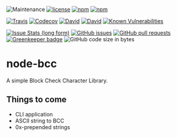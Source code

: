 ![Maintenance](https://img.shields.io/maintenance/yes/2018.svg?style=flat-square) [![license](https://img.shields.io/github/license/beyerleinf/node-bcc.svg?style=flat-square)](https://github.com/beyerleinf/node-bcc/blob/master/LICENSE.md) [![npm](https://img.shields.io/npm/v/node-bcc.svg?style=flat-square)](https://www.npmjs.com/package/node-bcc) [![npm](https://img.shields.io/npm/dm/node-bcc.svg?style=flat-square)](https://www.npmjs.com/package/node-bcc)



[![Travis](https://img.shields.io/travis/beyerleinf/node-bcc.svg?style=flat-square)](https://travis-ci.org/beyerleinf/node-bcc) [![Codecov](https://img.shields.io/codecov/c/github/beyerleinf/node-bcc.svg?style=flat-square)](https://codecov.io/gh/beyerleinf/node-bcc) [![David](https://img.shields.io/david/beyerleinf/node-bcc.svg?style=flat-square)](https://github.com/beyerleinf/node-bcc) [![David](https://img.shields.io/david/dev/beyerleinf/node-bcc.svg?style=flat-square)](![David](https://img.shields.io/david/beyerleinf/node-bcc.svg?style=flat-square)) [![Known Vulnerabilities](https://snyk.io/test/github/beyerleinf/node-bcc/badge.svg?style=flat-square)](https://snyk.io/test/github/beyerleinf/node-bcc)

[![Issue Stats (long form)](https://img.shields.io/issuestats/i/long/github/beyerleinf/node-bcc.svg?style=flat-square)](https://github.com/beyerleinf/node-bcc/issues) [![GitHub issues](https://img.shields.io/github/issues/beyerleinf/node-bcc.svg?style=flat-square)](https://github.com/beyerleinf/node-bcc/issues) [![GitHub pull requests](https://img.shields.io/github/issues-pr/beyerleinf/node-bcc.svg?style=flat-square)](https://github.com/beyerleinf/node-bcc/pulls) [![Greenkeeper badge](https://badges.greenkeeper.io/beyerleinf/node-bcc.svg)](https://greenkeeper.io/) ![GitHub code size in bytes](https://img.shields.io/github/languages/code-size/beyerleinf/node-bcc.svg?style=flat-square)





# node-bcc

A simple Block Check Character Library.

## Things to come

* CLI application
* ASCII string to BCC
* 0x-prepended strings